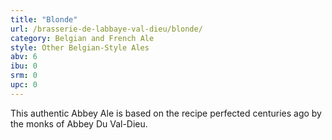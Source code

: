 ```yaml
---
title: "Blonde"
url: /brasserie-de-labbaye-val-dieu/blonde/
category: Belgian and French Ale
style: Other Belgian-Style Ales
abv: 6
ibu: 0
srm: 0
upc: 0
---
```

This authentic Abbey Ale is based on the recipe perfected centuries ago by the monks of Abbey Du Val-Dieu.

